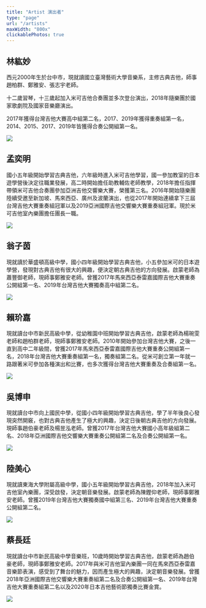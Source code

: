 ```yaml
---
title: "Artist 演出者"
type: "page"
url: "/artists"
maxWidth: "800x"
clickablePhotos: true
---
```


## 林紘妙

西元2000年生於台中市，現就讀國立臺灣藝術大學音樂系，主修古典吉他，師事趙柏群、鄭雅安、張志宇老師。

十二歲習琴，十三歲起加入米可吉他合奏團並多次登台演出，2018年隨樂團於國家歌劇院及國家音樂廳演出。

2017年獲得台灣吉他大賽高中組第二名，2017、2019年獲得重奏組第一名，2014、2015、2017、2019年皆獲得合奏公開組第一名。

![](./andrea.jpg)

## 孟奕明

國小五年級開始學習古典吉他，六年級時進入米可吉他學習，國一參加教室的日本遊學營後決定往職業發展，高二時開始擔任助教輔佐老師教學，2018年擔任指揮帶領米可吉他合奏團參加亞洲吉他交響樂大賽，榮獲第三名。2016年開始隨樂團陸續受邀至新加坡、馬來西亞、廣州及波蘭演出，也從2017年開始連續拿下三屆台灣吉他大賽重奏組冠軍以及2019亞洲國際吉他交響樂大賽重奏組冠軍。現於米可吉他室內樂團擔任團長一職。

![](./孟奕明.jpg)

## 翁子茵

現就讀於華盛頓高級中學，國小四年級開始學習古典吉他，小五參加米可的日本遊學營，發現對古典吉他有很大的興趣，便決定朝古典吉他的方向發展。啟蒙老師為蕭豐御老師，現師事鄭雅安老師。曾獲2017年馬來西亞泰雷嘉國際吉他大賽重奏公開組第一名、2019年台灣吉他大賽獨奏高中組第二名。

![](./翁子茵.jpg)

## 賴玠嘉

現就讀台中市新民高級中學，從幼稚園中班開始學習古典吉他，啟蒙老師為楊琬雯老師和趙柏群老師，現師事鄭雅安老師。2010年開始參加台灣吉他大賽，之後一直到高中二年級間，曾獲2017年馬來西亞泰雷嘉國際吉他大賽重奏公開組第一名，2018年台灣吉他大賽重奏組第一名，獨奏組第二名。從米可創立第一年就一路跟著米可參加各種演出和比賽，也多次獲得台灣吉他大賽重奏及合奏組第一名。

![](./賴玠嘉.jpg)

## 吳博申

現就讀台中市向上國民中學，從國小四年級開始學習古典吉他，學了半年後良心發現突然開竅，也對古典吉他產生了極大的興趣，決定日後朝古典吉他的方向發展。現師事趙伯豪老師及楊昱泓老師。曾獲2017年台灣吉他大賽國小高年級組第二名、2018年亞洲國際吉他交響樂大賽重奏公開組第二名及合奏公開組第一名。

![](./吳博申.jpg)

## 陸美心

現就讀東海大學附屬高級中學，國小五年級開始學習古典吉他，2018年加入米可吉他室內樂團，深受啟發，決定朝音樂發展。啟蒙老師為陳鏗仰老師，現師事鄭雅安老師。曾獲2019年台灣吉他大賽獨奏國中組第三名、2019年台灣吉他大賽重奏公開組第二名。

![](./陸美心.jpg)

## 蔡長廷

現就讀台中市新民高級中學音樂班，10歲時開始學習古典吉他，啟蒙老師為趙伯豪老師，現師事鄭雅安老師。2017年與米可吉他室內樂團一同在馬來西亞泰雷嘉音樂節表演，感受到了舞台的魅力，因而產生極大的興趣，決定朝音樂發展。曾獲2018年亞洲國際吉他交響樂大賽重奏組第二名及合奏公開組第一名、2019年台灣吉他大賽重奏組第二名以及2020年日本吉他藝術節獨奏比賽金賞。

![](./蔡長廷.jpg)